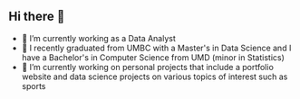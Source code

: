 ## Hi there 👋

- 🔭 I’m currently working as a Data Analyst
- 🌱 I recently graduated from UMBC with a Master's in Data Science and I have a Bachelor's in Computer Science from UMD (minor in Statistics)
- 👯 I’m currently working on personal projects that include a portfolio website and data science projects on various topics of interest such as sports
